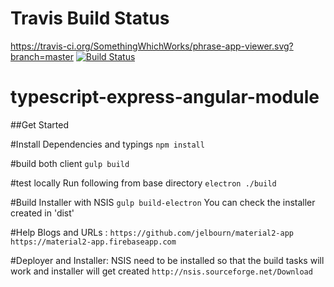 # Travis Build Status #
https://travis-ci.org/SomethingWhichWorks/phrase-app-viewer.svg?branch=master
[![Build Status](https://travis-ci.org/SomethingWhichWorks/phrase-app-viewer.svg?branch=master)](https://travis-ci.org/SomethingWhichWorks/phrase-app-viewer)


# typescript-express-angular-module

##Get Started

#Install Dependencies and typings 
`npm install`

#build both client
`gulp build`

#test locally 
Run following from base directory 
`electron ./build`


#Build Installer with NSIS
`gulp build-electron` 
 You can check the installer created in 'dist'

#Help Blogs and URLs :
`https://github.com/jelbourn/material2-app`
`https://material2-app.firebaseapp.com`

#Deployer and Installer:
NSIS need to be installed so that the build tasks will work and installer will get created
`http://nsis.sourceforge.net/Download`
